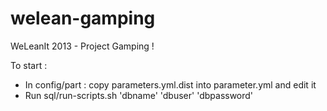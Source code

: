 welean-gamping
==============

WeLeanIt 2013 - Project Gamping !

To start : 
- In config/part : copy parameters.yml.dist into parameter.yml and edit it
- Run sql/run-scripts.sh 'dbname' 'dbuser' 'dbpassword'
